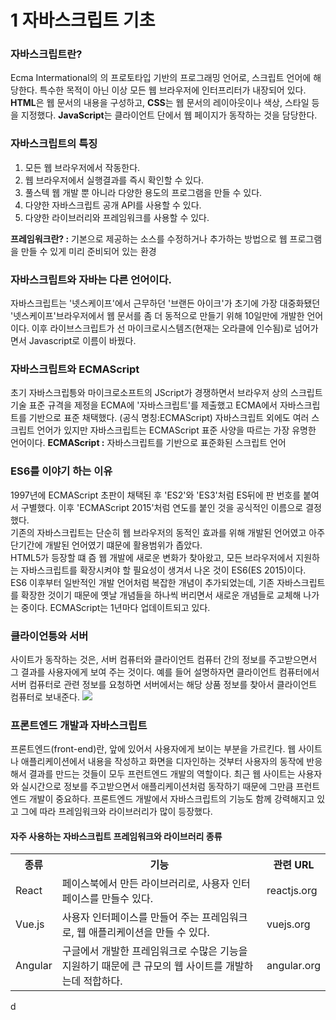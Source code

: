 # 1 자바스크립트 기초

### 자바스크립트란?
Ecma Intermational의 의 프로토타입 기반의 프로그래밍 언어로, 스크립트 언어에 해당한다. 특수한 목적이 아닌 이상 모든 웹 브라우저에 인터프리터가 내장되어 있다. **HTML**은 웹 문서의 내용을 구성하고, **CSS**는 웹 문서의 레이아웃이나 색상, 스타일 등을 지정했다. **JavaScript**는 클라이언트 단에서 웹 페이지가 동작하는 것을 담당한다. 

### 자바스크립트의 특징
1. 모든 웹 브라우저에서 작동한다.
2. 웹 브라우저에서 실행결과를 즉시 확인할 수 있다.
3. 풀스텍 웹 개발 뿐 아니라 다양한 용도의 프로그램을 만들 수 있다.
4. 다양한 자바스크립트 공개 API를 사용할 수 있다.
5. 다양한 라이브러리와 프레임워크를 사용할 수 있다. <br>

**프레임워크란? :** 기본으로 제공하는 소스를 수정하거나 추가하는 방법으로 웹 프로그램을 만들 수 있게 미리 준비되어 있는 환경

### 자바스크립트와 자바는 다른 언어이다.
자바스크립트는 '넷스케이프'에서 근무하던 '브랜든 아이크'가 초기에 가장 대중화됐던 '넷스케이프'브라우저에서 웹 문서를 좀 더 동적으로 만들기 위해 10일만에 개발한 언어이다. 이후 라이브스크립트가 선 마이크로시스템즈(현재는 오라클에 인수됨)로 넘어가면서 Javascript로 이름이 바꿨다. 


### 자바스크립트와 ECMAScript
초기 자바스크립틍와 마이크로소프트의 JScript가 경쟁하면서 브라우저 상의 스크립트 기술 표준 규격을 제정을 ECMA에 '자바스크립트'를 제출했고 ECMA에서 자바스크립트를 기반으로 표준 채택했다. (공식 명칭:ECMAScript) 자바스크립트 외에도 여러 스크립트 언어가 있지만 자바스크립트는 ECMAScript 표준 사양을 따르는 가장 유명한 언어이다.
**ECMAScript :** 자바스크립트를 기반으로 표준화된 스크립트 언어

### ES6를 이야기 하는 이유
1997년에 ECMAScript 초판이 채택된 후 'ES2'와 'ES3'처럼 ES뒤에 판 번호를 붙여서 구별했다. 이후 'ECMAScript 2015'처럼 연도를 붙인 것을 공식적인 이름으로 결정했다.<br> 기존의 자바스크립트는 단순히 웹 브라우저의 동적인 효과를 위해 개발된 언어였고 아주 단기간에 개발된 언어였기 떄문에 활용범위가 좁았다. <br> HTML5가 등장할 떄 즘 웹 개발에 새로운 변화가 찾아왔고, 모든 브라우저에서 지원하는 자바스크립트를 확장시켜야 할 필요성이 생겨서 나온 것이 ES6(ES 2015)이다. <br> ES6 이후부터 일반적인 개발 언어처럼 복잡한 개념이 추가되었는데, 기존 자바스크립트를 확장한 것이기 때문에 옛날 개념들을 하나씩 버리면서 새로운 개념들로 교체해 나가는 중이다. ECMAScript는 1년마다 업데이트되고 있다.

### 클라이언틍와 서버
사이트가 동작하는 것은, 서버 컴퓨터와 클라이언트 컴퓨터 간의 정보를 주고받으면서 그 결과를 사용자에게 보여 주는 것이다. 예를 들어 설명하자면 클라이언트 컴퓨터에서 서버 컴퓨터로 관련 정보를 요청하면 서버에서는 해당 상품 정보를 찾아서 클라이언트 컴퓨터로 보내준다. 
<img src="./image/jsimg1.png">

### 프론트엔드 개발과 자바스크립트
프론트엔드(front-end)란, 앞에 있어서 사용자에게 보이는 부분을 가르킨다. 웹 사이트나 애플리케이션에서 내용을 작성하고 화면을 디자인하는 것부터 사용자의 동작에 반응해서 결과를 만드는 것들이 모두 프런트엔드 개발의 역할이다. 최근 웹 사이트는 사용자와 실시간으로 정보를 주고받으면서 애플리케이션처럼 동작하기 때문에 그만큼 프런트엔드 개발이 중요하다.
프론트엔드 개발에서 자바스크립트의 기능도 함께 강력해지고 있고 그에 따라 프레임워크와 라이브러리가 많이 등장했다. 
#### 자주 사용하는 자바스크립트 프레임워크와 라이브러리 종류
<table>
  <tr>
    <th>종류</th>
    <th>기능</th>
    <th>관련 URL</th>
  </tr>
  <tr>
    <td>React</td>
    <td>페이스북에서 만든 라이브러리로, 사용자 인터페이스를 만들수 있다.</td>
    <td>reactjs.org</td>
  </tr>
  <tr>
    <td>Vue.js</td>
    <td>사용자 인터페이스를 만들어 주는 프레임워크로, 웹 애플리케이션을 만들 수 있다.</td>
    <td>vuejs.org</td>
  </tr>
  <tr>
    <td>Angular</td>
    <td>구글에서 개발한 프레임워크로 수많은 기능을 지원하기 때문에 큰 규모의 웹 사이트를 개발하는데 적합하다.</td>
    <td>angular.org</td>
  </tr>
</table>


d












